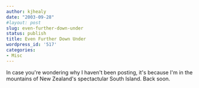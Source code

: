 ```yaml
---
author: kjhealy
date: "2003-09-28"
#layout: post
slug: even-further-down-under
status: publish
title: Even Further Down Under
wordpress_id: '517'
categories:
- Misc
---
```


In case you're wondering why I haven't been posting, it's because I'm in the mountains of New Zealand's spectactular South Island. Back soon.
